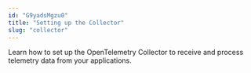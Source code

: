 ```yaml
---
id: "G9yadsMgzu0"
title: "Setting up the Collector"
slug: "collector"
---
```


Learn how to set up the OpenTelemetry Collector to receive and process telemetry data from your applications.
